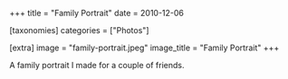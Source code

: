 +++
title = "Family Portrait"
date = 2010-12-06

[taxonomies]
categories = ["Photos"]

[extra]
image = "family-portrait.jpeg"
image_title = "Family Portrait"
+++

A family portrait I made for a couple of friends.
